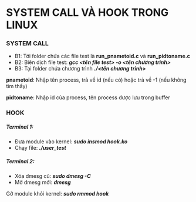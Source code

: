 # SYSTEM CALL VÀ HOOK TRONG LINUX
### SYSTEM CALL
* B1: Tới folder chứa các file test là **run_pnametoid.c** và **run_pidtoname.c**
* B2: Biên dịch file test:
        ***gcc <tên file test> -o <tên chương trình>***
* B3: Tại folder chứa chương trình
        ***./<tên chương trình>***


**pnametoid**: Nhập tên process, trả về id (nếu có) hoặc trả về -1 (nếu không tìm thấy)

**pidtoname**: Nhập id của process, tên process được lưu trong buffer

### HOOK
##### Terminal 1:
* Đưa module vào kernel: ***sudo insmod hook.ko***
* Chạy file: ***./user_test***
##### Terminal 2:
* Xóa dmesg cũ: ***sudo dmesg -C***
* Mở dmesg mới: ***dmesg***

Gỡ module khỏi kernel: ***sudo rmmod hook***
